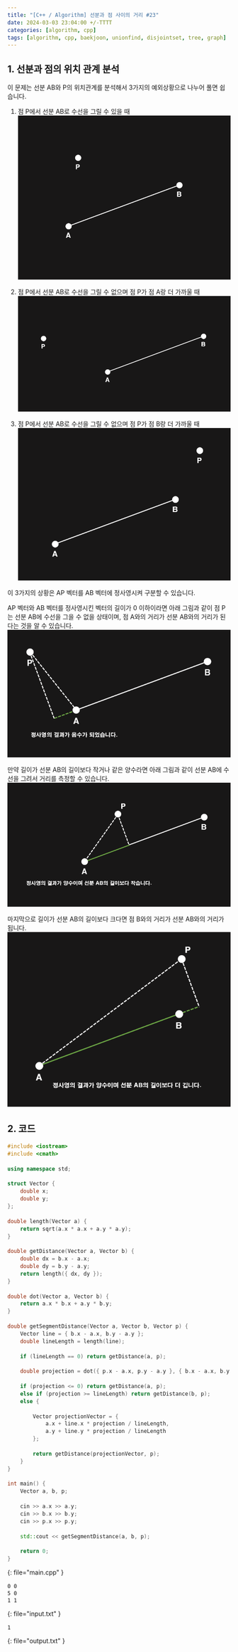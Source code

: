 ```yaml
---
title: "[C++ / Algorithm] 선분과 점 사이의 거리 #23"
date: 2024-03-03 23:04:00 +/-TTTT
categories: [algorithm, cpp]
tags: [algorithm, cpp, baekjoon, unionfind, disjointset, tree, graph]   # TAG names should always be lowercase
---
```


## 1. 선분과 점의 위치 관계 분석

이 문제는 선분 AB와 P의 위치관계를 분석해서 3가지의 예외상황으로 나누어 풀면 쉽습니다.

1. 점 P에서 선분 AB로 수선을 그릴 수 있을 때
![image](/assets/cpp-algorithm/23/1.png)

2. 점 P에서 선분 AB로 수선을 그릴 수 없으며 점 P가 점 A랑 더 가까울 때
![image](/assets/cpp-algorithm/23/2.png)

3. 점 P에서 선분 AB로 수선을 그릴 수 없으며 점 P가 점 B랑 더 가까울 때
![image](/assets/cpp-algorithm/23/3.png)

이 3가지의 상황은 AP 벡터를 AB 벡터에 정사영시켜 구분할 수 있습니다.

AP 벡터와 AB 벡터를 정사영시킨 벡터의 길이가 0 이하이라면 아래 그림과 같이 점 P는 선분 AB에 수선을 그을 수 없을 상태이며, 점 A와의 거리가 선분 AB와의 거리가 된다는 것을 알 수 있습니다.
![image](/assets/cpp-algorithm/23/4.png)

만약 길이가 선분 AB의 길이보다 작거나 같은 양수라면 아래 그림과 같이 선분 AB에 수선을 그려서 거리를 측정할 수 있습니다.
![image](/assets/cpp-algorithm/23/5.png)

마지막으로 길이가 선분 AB의 길이보다 크다면 점 B와의 거리가 선분 AB와의 거리가 됩니다.
![image](/assets/cpp-algorithm/23/6.png)

## 2. 코드

```cpp
#include <iostream>
#include <cmath>

using namespace std;

struct Vector {
	double x;
	double y;
};

double length(Vector a) {
	return sqrt(a.x * a.x + a.y * a.y);
}

double getDistance(Vector a, Vector b) {
	double dx = b.x - a.x;
	double dy = b.y - a.y;
	return length({ dx, dy });
}

double dot(Vector a, Vector b) {
	return a.x * b.x + a.y * b.y;
}

double getSegmentDistance(Vector a, Vector b, Vector p) {
	Vector line = { b.x - a.x, b.y - a.y };
	double lineLength = length(line);

	if (lineLength == 0) return getDistance(a, p);

	double projection = dot({ p.x - a.x, p.y - a.y }, { b.x - a.x, b.y - a.y }) / lineLength;

	if (projection <= 0) return getDistance(a, p);
	else if (projection >= lineLength) return getDistance(b, p);
	else {

		Vector projectionVector = {
			a.x + line.x * projection / lineLength,
			a.y + line.y * projection / lineLength
		};

		return getDistance(projectionVector, p);
	}
}

int main() {
	Vector a, b, p;

	cin >> a.x >> a.y;
	cin >> b.x >> b.y;
	cin >> p.x >> p.y;

	std::cout << getSegmentDistance(a, b, p);

	return 0;
}
```
{: file="main.cpp" }
```
0 0
5 0
1 1
```
{: file="input.txt" }
```
1
```
{: file="output.txt" }